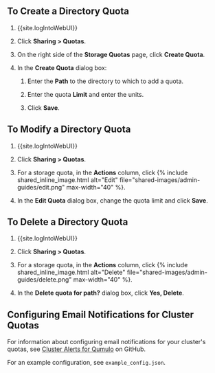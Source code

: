 ## To Create a Directory Quota

1. {{site.logIntoWebUI}}

1. Click **Sharing > Quotas**.

1. On the right side of the **Storage Quotas** page, click **Create Quota**.

1. In the **Create Quota** dialog box:

   1. Enter the **Path** to the directory to which to add a quota.
      
   1. Enter the quota **Limit** and enter the units.

   1. Click **Save**.


## To Modify a Directory Quota

1. {{site.logIntoWebUI}}

1. Click **Sharing > Quotas**.

1. For a storage quota, in the **Actions** column, click {% include shared_inline_image.html alt="Edit" file="shared-images/admin-guides/edit.png" max-width="40" %}.

1. In the **Edit Quota** dialog box, change the quota limit and click **Save**.


## To Delete a Directory Quota

1. {{site.logIntoWebUI}}

1. Click **Sharing > Quotas**.

1. For a storage quota, in the **Actions** column, click {% include shared_inline_image.html alt="Delete" file="shared-images/admin-guides/delete.png" max-width="40" %}.

1. In the **Delete quota for path?** dialog box, click **Yes, Delete**.


## Configuring Email Notifications for Cluster Quotas

For information about configuring email notifications for your cluster's quotas, see [Cluster Alerts for Qumulo](https://github.com/Qumulo/cluster-email-alerts) on GitHub.

For an example configuration, see `example_config.json`.
